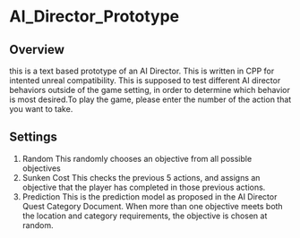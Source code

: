 # AI_Director_Prototype

## Overview
this is a text based prototype of an AI Director. This is written in CPP for intented unreal compatibility. This is supposed to test different AI director behaviors outside of the game setting, in order to determine which behavior is most desired.To play the game, please enter the number of the action that you want to take. 

## Settings

1. Random
  This randomly chooses an objective from all possible objectives
1. Sunken Cost
  This checks the previous 5 actions, and assigns an objective that the player has completed in those previous actions. 
1. Prediction
  This is the prediction model as proposed in the AI Director Quest Category Document. When more than one objective meets both the location and category requirements, the objective is chosen at random.
